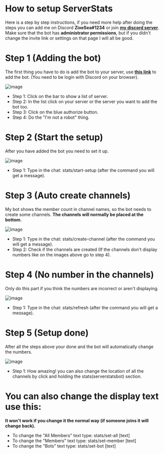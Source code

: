 # How to setup ServerStats
Here is a step by step instructions, if you need more help after doing the steps you can add me on Discord **ZixeSea#1234** or join [**my discord server**](https://discordapp.com/invite/bZt8WkS).
Make sure that the bot has **administrator permissions**, but if you didn't change the invite link or settings on that page I will all be good.

# Step 1 (Adding the bot)
The first thing you have to do is add the bot to your server, use [**this link**](https://discordapp.com/oauth2/authorize?client_id=458276816071950337&scope=bot&permissions=8/) to add the bot. (You need to be login with Discord on your browser).

![image](https://cdn.discordapp.com/attachments/527152500139229204/527152574608965642/invite_steps.png)

* Step 1: Click on the bar to show a list of server.
* Step 2: In the list click on your server or the server you want to add the bot too.
* Step 3: Click on the blue authorize button.
* Step 4: Do the "I'm not a robot" thing.

# Step 2 (Start the setup)
After you have added the bot you need to set it up.

![image](https://cdn.discordapp.com/attachments/527152500139229204/527156043223007233/start_setup_step.PNG)

* Step 1: Type in the chat: stats/start-setup (after the command you will get a message).

# Step 3 (Auto create channels)
My bot shows the member count in channel names, so the bot needs to create some channels.
**The channels will normally be placed at the bottom.**

![image](https://cdn.discordapp.com/attachments/527152500139229204/527158305571733514/create-channel_step.PNG)

* Step 1: Type in the chat: stats/create-channel (after the command you will get a message).
* Step 2: Check if the channels are created (If the channels don't display numbers like on the images above go to step 4).

# Step 4 (No number in the channels)
Only do this part if you think the numbers are incorrect or aren't displaying.

![image](https://cdn.discordapp.com/attachments/527152500139229204/527159436750487552/refresh_step.PNG)

* Step 1: Type in the chat: stats/refresh (after the command you will get a message).

# Step 5 (Setup done)
After all the steps above your done and the bot will automatically change the numbers.

![image](https://cdn.discordapp.com/attachments/527152500139229204/527160221387456512/setup_done_step.PNG)

* Step 1: How amazing! you can also change the location of all the channels by click and holding the stats(serverstatsbot) section.

# You can also change the display text use this:
**It won't work if you change it the normal way (if someone joins it will change back).**

* To change the "All Members" text type: stats/set-all [text]
* To change the "Members" text type: stats/set-member [text]
* To change the "Bots" text type: stats/set-bot [text]
